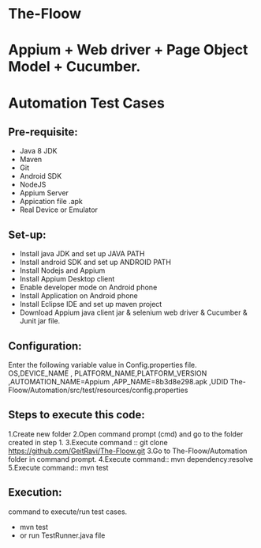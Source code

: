 # The-Floow

# Appium + Web driver + Page Object Model + Cucumber. 
# Automation Test Cases

Pre-requisite:
-------------
 * Java 8 JDK
 * Maven 
 * Git
 * Android SDK
 * NodeJS
 * Appium Server
 * Appication file .apk 
 * Real Device or Emulator
 
 Set-up:
---------
* Install java JDK and set up JAVA PATH
* Install android SDK and set up ANDROID PATH
* Install Nodejs and Appium 
* Install Appium Desktop client
* Enable developer mode on Android phone
* Install Application on Android phone
* Install Eclipse IDE and set up maven project
* Download Appium java client jar & selenium web driver & Cucumber & Junit jar file.
 
Configuration:
-------------
Enter the following variable value in Config.properties file.
OS,DEVICE_NAME , PLATFORM_NAME,PLATFORM_VERSION ,AUTOMATION_NAME=Appium ,APP_NAME=8b3d8e298.apk ,UDID
The-Floow/Automation/src/test/resources/config.properties 

Steps to execute this code:
---------------------------
1.Create new folder
2.Open command prompt (cmd) and go to the folder created in step 1.
3.Execute command ::  git clone https://github.com/GeitRavi/The-Floow.git
3.Go to The-Floow/Automation folder in command prompt.
4.Execute command::  mvn dependency:resolve
5.Execute command::  mvn test

Execution:
----------
command to execute/run test cases.
  * mvn test
  * or run TestRunner.java file

